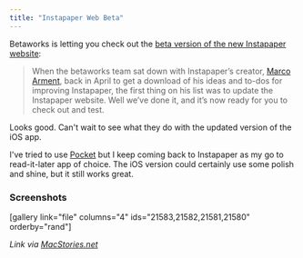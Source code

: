 ```yaml
---
title: "Instapaper Web Beta"
---
```

<p>Betaworks is letting you check out the <a href="http://blog.instapaper.com/post/57817543037">beta version of the new Instapaper website</a>:</p>
<blockquote><p>
  When the betaworks team sat down with Instapaper’s creator, <a href="http://marco.org/">Marco Arment</a>, back in April to get a download of his ideas and to-dos for improving Instapaper, the first thing on his list was to update the Instapaper website. Well we’ve done it, and it’s now ready for you to check out and test.
</p></blockquote>
<p>Looks good. Can't wait to see what they do with the updated version of the iOS app.</p>
<p>I've tried to use <a href="http://getpocket.com">Pocket</a> but I keep coming back to Instapaper as my go to read-it-later app of choice. The iOS version could certainly use some polish and shine, but it still works great.</p>
<h3>Screenshots</h3>
<p>[gallery link="file" columns="4" ids="21583,21582,21581,21580" orderby="rand"]</p>
<p><em>Link via <a href="http://www.macstories.net/linked/have-an-instapaper-account-check-out-the-new-web-beta/">MacStories.net</a></em></p>
<p><a href="http://target.georiot.com/Proxy.ashx?tsid=528&GR_URL=https%253A%252F%252Fitunes.apple.com%252Fus%252Fapp%252Finstapaper%252Fid288545208%253Fmt%253D8%2526uo%253D4%2526partnerId%253D30" target="itunes_store"style="display:inline-block;overflow:hidden;background:url(http://linkmaker.itunes.apple.com/htmlResources/assets/images/web/linkmaker/badge_appstore-lrg.png) no-repeat;width:135px;height:40px;@media only screen{background-image:url(http://linkmaker.itunes.apple.com/htmlResources/assets/images/web/linkmaker/badge_appstore-lrg.svg);}"></a></p>
